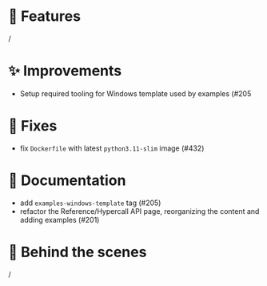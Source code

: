 # 🌟 Features

/

# ✨ Improvements

- Setup required tooling for Windows template used by examples (#205

# 🔧 Fixes

- fix `Dockerfile` with latest `python3.11-slim` image (#432)

# 📖 Documentation


- add `examples-windows-template` tag (#205)
- refactor the Reference/Hypercall API page, reorganizing the content and adding examples (#201)

# 🧰 Behind the scenes

/
